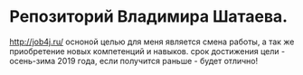 # Репозиторий Владимира Шатаева.
http://job4j.ru/
осноной целью для меня является смена работы, а так же приобретение новых компетенций и навыков.
срок достижения цели - осень-зима 2019 года, если получится раньше - будет отлично!
